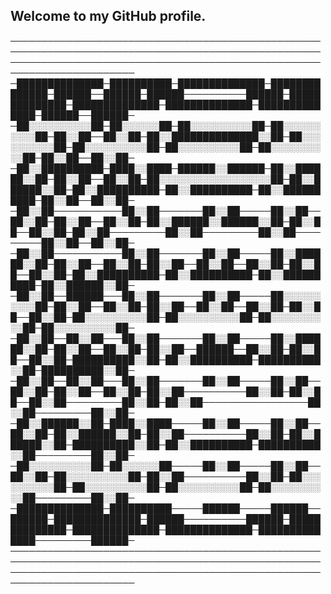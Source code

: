 ## Welcome to my GitHub profile.

──────────────────────────────────────────────────────────────────────────────────────────────────────────────────────────────────────────────────────────────────────────
─██████████████─██████████─██████████████─██████████████─██████──██████─██████──────────██████─██████████████─██████████████─██████████████─██████████████─██████──██████─
─██░░░░░░░░░░██─██░░░░░░██─██░░░░░░░░░░██─██░░░░░░░░░░██─██░░██──██░░██─██░░██████████████░░██─██░░░░░░░░░░██─██░░░░░░░░░░██─██░░░░░░░░░░██─██░░░░░░░░░░██─██░░██──██░░██─
─██░░██████████─████░░████─██████░░██████─██░░██████░░██─██░░██──██░░██─██░░░░░░░░░░░░░░░░░░██─██░░██████░░██─██░░██████████─██░░██████████─██░░██████████─██░░██──██░░██─
─██░░██───────────██░░██───────██░░██─────██░░██──██░░██─██░░██──██░░██─██░░██████░░██████░░██─██░░██──██░░██─██░░██─────────██░░██─────────██░░██─────────██░░██──██░░██─
─██░░██───────────██░░██───────██░░██─────██░░██████░░██─██░░██──██░░██─██░░██──██░░██──██░░██─██░░██──██░░██─██░░██████████─██░░██████████─██░░██████████─██░░██████░░██─
─██░░██──██████───██░░██───────██░░██─────██░░░░░░░░░░██─██░░██──██░░██─██░░██──██░░██──██░░██─██░░██──██░░██─██░░░░░░░░░░██─██░░░░░░░░░░██─██░░░░░░░░░░██─██░░░░░░░░░░██─
─██░░██──██░░██───██░░██───────██░░██─────██░░██████░░██─██░░██──██░░██─██░░██──██████──██░░██─██░░██──██░░██─██████████░░██─██░░██████████─██████████░░██─██████████░░██─
─██░░██──██░░██───██░░██───────██░░██─────██░░██──██░░██─██░░██──██░░██─██░░██──────────██░░██─██░░██──██░░██─────────██░░██─██░░██─────────────────██░░██─────────██░░██─
─██░░██████░░██─████░░████─────██░░██─────██░░██──██░░██─██░░██████░░██─██░░██──────────██░░██─██░░██████░░██─██████████░░██─██░░██████████─██████████░░██─────────██░░██─
─██░░░░░░░░░░██─██░░░░░░██─────██░░██─────██░░██──██░░██─██░░░░░░░░░░██─██░░██──────────██░░██─██░░░░░░░░░░██─██░░░░░░░░░░██─██░░░░░░░░░░██─██░░░░░░░░░░██─────────██░░██─
─██████████████─██████████─────██████─────██████──██████─██████████████─██████──────────██████─██████████████─██████████████─██████████████─██████████████─────────██████─
──────────────────────────────────────────────────────────────────────────────────────────────────────────────────────────────────────────────────────────────────────────
